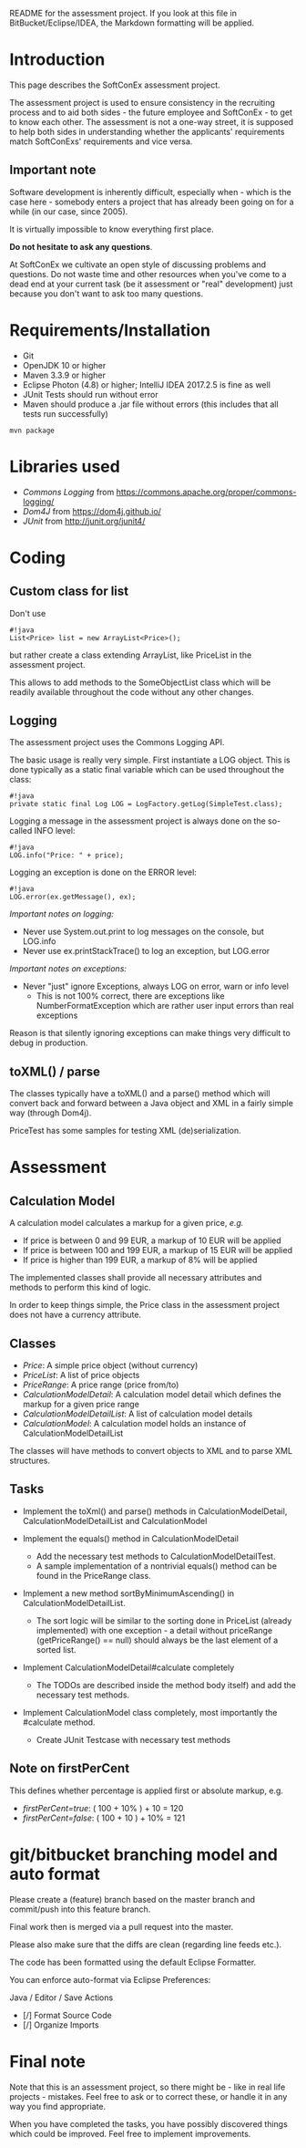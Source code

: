 README for the assessment project. If you look at this file in BitBucket/Eclipse/IDEA, the Markdown formatting will be applied.

# Introduction #

This page describes the SoftConEx assessment project. 

The assessment project is used to ensure consistency in the recruiting process and to aid both sides - the future employee and SoftConEx - to get to know each other. 
The assessment is not a one-way street, it is supposed to help both sides in understanding whether the applicants' requirements match SoftConExs' requirements and vice versa.

## Important note ##

Software development is inherently difficult, especially when - which is the case here - somebody enters a project that has already been going on for a while (in our case, since 2005). 

It is virtually impossible to know everything first place. 

**Do not hesitate to ask any questions**. 

At SoftConEx we cultivate an open style of discussing problems and questions. Do not waste time and other resources when you've come to a dead end at your current task (be it assessment or "real" development) just because you don't want to ask too many questions.

# Requirements/Installation #

* Git
* OpenJDK 10 or higher
* Maven 3.3.9 or higher
* Eclipse Photon (4.8) or higher; IntelliJ IDEA 2017.2.5 is fine as well
* JUnit Tests should run without error
* Maven should produce a .jar file without errors (this includes that all tests run successfully)

```
mvn package
```

# Libraries used #

* *Commons Logging* from https://commons.apache.org/proper/commons-logging/
* *Dom4J* from https://dom4j.github.io/
* *JUnit* from http://junit.org/junit4/

# Coding #

## Custom class for list ##

Don't use 

```
#!java
List<Price> list = new ArrayList<Price>();
```

but rather create a class extending ArrayList, like PriceList in the assessment project.

This allows to add methods to the SomeObjectList class which will be
readily available throughout the code without any other changes.

## Logging ##

The assessment project uses the Commons Logging API. 

The basic usage is really very simple. First instantiate a LOG object. This is done typically as a static final variable which can be used throughout the class:

```
#!java
private static final Log LOG = LogFactory.getLog(SimpleTest.class);
```

Logging a message in the assessment project is always done on the so-called INFO level:

```
#!java
LOG.info("Price: " + price);
```

Logging an exception is done on the ERROR level:

```
#!java
LOG.error(ex.getMessage(), ex);
```

*Important notes on logging:*

* Never use System.out.print to log messages on the console, but LOG.info
* Never use ex.printStackTrace() to log an exception, but LOG.error

*Important notes on exceptions:*

* Never "just" ignore Exceptions, always LOG on error, warn or info level
  * This is not 100% correct, there are exceptions like NumberFormatException which are rather user input errors than real exceptions

Reason is that silently ignoring exceptions can make things very difficult to debug in production.

## toXML() / parse ##

The classes typically have a toXML() and a parse() method which will convert back and forward between a Java object and XML in a fairly simple way (through Dom4j). 

PriceTest has some samples for testing XML (de)serialization.

# Assessment #

## Calculation Model ##

A calculation model calculates a markup for a given price, *e.g.*

* If price is between 0 and 99 EUR, a markup of 10 EUR will be applied
* If price is between 100 and 199 EUR, a markup of 15 EUR will be applied
* If price is higher than 199 EUR, a markup of 8% will be applied

The implemented classes shall provide all necessary attributes and methods to perform this kind of logic.

In order to keep things simple, the Price class in the assessment project does not have a currency attribute.

## Classes ##

* *Price*: A simple price object (without currency)
* *PriceList*: A list of price objects
* *PriceRange*: A price range (price from/to)
* *CalculationModelDetail*: A calculation model detail which defines the markup for a given price range
* *CalculationModelDetailList*: A list of calculation model details
* *CalculationModel*: A calculation model holds an instance of CalculationModelDetailList 

The classes will have methods to convert objects to XML and to parse XML structures.

## Tasks ##

* Implement the toXml() and parse() methods in CalculationModelDetail, CalculationModelDetailList and CalculationModel

* Implement the equals() method in CalculationModelDetail
  * Add the necessary test methods to CalculationModelDetailTest. 
  * A sample implementation of a nontrivial equals() method can be found in the PriceRange class.
  
* Implement a new method sortByMinimumAscending() in CalculationModelDetailList. 
  * The sort logic will be similar to the sorting done in PriceList (already implemented) with one exception - a detail without priceRange (getPriceRange() == null) should always be the last element of a sorted list.
  
* Implement CalculationModelDetail#calculate completely
  * The TODOs are described inside the method body itself) and add the necessary test methods.
  
* Implement CalculationModel class completely, most importantly the #calculate method. 
  * Create JUnit Testcase with necessary test methods

## Note on firstPerCent ##

This defines whether percentage is applied first or absolute markup, e.g.

* *firstPerCent=true*: ( 100 + 10% ) + 10 = 120
* *firstPerCent=false*: ( 100 + 10 ) + 10% = 121

# git/bitbucket branching model and auto format

Please create a (feature) branch based on the master branch and commit/push into this feature branch.

Final work then is merged via a pull request into the master.

Please also make sure that the diffs are clean (regarding line feeds etc.). 
 
The code has been formatted using the default Eclipse Formatter. 

You can enforce auto-format via Eclipse  Preferences:

Java / Editor / Save Actions
* [/] Format Source Code
* [/] Organize Imports

# Final note

Note that this is an assessment project, so there might be - like in real life projects - mistakes.
Feel free to ask or to correct these, or handle it in any way you find appropriate.

When you have completed the tasks, you have possibly discovered things which could be improved.
Feel free to implement improvements.

